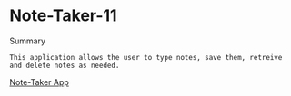 # Note-Taker-11

Summary

```
This application allows the user to type notes, save them, retreive and delete notes as needed.
```

[Note-Taker App](https://fathomless-tor-08773.herokuapp.com/)
